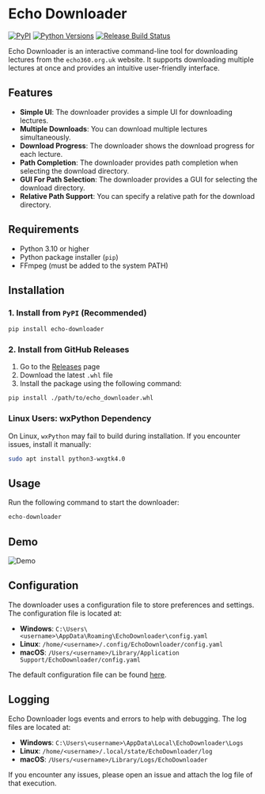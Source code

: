 # Echo Downloader

[![PyPI](https://img.shields.io/pypi/v/echo-downloader)](https://pypi.org/project/echo-downloader/)
[![Python Versions](https://img.shields.io/pypi/pyversions/echo-downloader)](https://pypi.org/project/echo-downloader/)
[![Release Build Status](https://img.shields.io/github/actions/workflow/status/anviks/echo-downloader/release.yml?branch=main&label=release%20build)](https://github.com/anviks/echo-downloader/actions/workflows/release.yml)

Echo Downloader is an interactive command-line tool for downloading lectures from the `echo360.org.uk` website.
It supports downloading multiple lectures at once and provides an intuitive user-friendly interface.

## Features

- **Simple UI**: The downloader provides a simple UI for downloading lectures.
- **Multiple Downloads**: You can download multiple lectures simultaneously.
- **Download Progress**: The downloader shows the download progress for each lecture.
- **Path Completion**: The downloader provides path completion when selecting the download directory.
- **GUI For Path Selection**: The downloader provides a GUI for selecting the download directory.
- **Relative Path Support**: You can specify a relative path for the download directory.

## Requirements

- Python 3.10 or higher
- Python package installer (`pip`)
- FFmpeg (must be added to the system PATH)

## Installation

### 1. Install from `PyPI` (Recommended)

```bash
pip install echo-downloader
```

### 2. Install from GitHub Releases

1. Go to the [Releases](https://github.com/anviks/echo-downloader/releases) page
2. Download the latest `.whl` file
3. Install the package using the following command:

```bash
pip install ./path/to/echo_downloader.whl
```

### Linux Users: wxPython Dependency

On Linux, `wxPython` may fail to build during installation. If you encounter issues, install it manually:

```bash
sudo apt install python3-wxgtk4.0
```

## Usage

Run the following command to start the downloader:

```bash
echo-downloader
```

## Demo

![Demo](./assets/demo.gif)

## Configuration

The downloader uses a configuration file to store preferences and settings. The configuration file is located at:

- **Windows**: `C:\Users\<username>\AppData\Roaming\EchoDownloader\config.yaml`
- **Linux**: `/home/<username>/.config/EchoDownloader/config.yaml`
- **macOS**: `/Users/<username>/Library/Application Support/EchoDownloader/config.yaml`

The default configuration file can be found [here](./echo_downloader/config.yaml).

## Logging

Echo Downloader logs events and errors to help with debugging. The log files are located at:

- **Windows**: `C:\Users\<username>\AppData\Local\EchoDownloader\Logs`
- **Linux**: `/home/<username>/.local/state/EchoDownloader/log`
- **macOS**: `/Users/<username>/Library/Logs/EchoDownloader`

If you encounter any issues, please open an issue and attach the log file of that execution.
